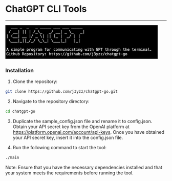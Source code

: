 # ChatGPT CLI Tools

---
<div>
    <img alt="ChatGPT" src="img/chatgpt.png">
</div>

### Installation

1. Clone the repository:
```bash
git clone https://github.com/j3yzz/chatgpt-go.git
```

2. Navigate to the repository directory:
```bash
cd chatgpt-go 
```

3. Duplicate the sample_config.json file and rename it to config.json. Obtain your API secret key from the OpenAI platform at https://platform.openai.com/account/api-keys. Once you have obtained your API secret key, insert it into the config.json file.

4. Run the following command to start the tool:
```bash
./main
```

Note: Ensure that you have the necessary dependencies installed and that your system meets the requirements before running the tool.